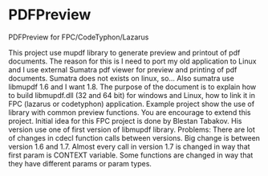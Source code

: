# PDFPreview
PDFPreview for FPC/CodeTyphon/Lazarus

This project use mupdf library to generate preview and printout of pdf documents.
The reason for this is I need to port my old application to Linux and I use external Sumatra pdf viewer for preview and printing of pdf documents. Sumatra does not exists on linux, so...
Also sumatra use libmupdf 1.6 and I want 1.8.
The purpose of the document is to explain how to build libmupdf.dll (32 and 64 bit) for windows and Linux, how to link it in FPC (lazarus or codetyphon) application.
Example project show the use of library with common preview functions. You are encourage to extend this project. 
Initial idea for this FPC project is done by Blestan Tabakov. His version use one of first version of libmupdf library. 
Problems:
There are lot of changes in cdecl function calls between versions. Big change is between version 1.6 and 1.7. Almost every call in version 1.7 is changed in way that first param is CONTEXT variable. Some functions are changed in way that they have different params or param types.
